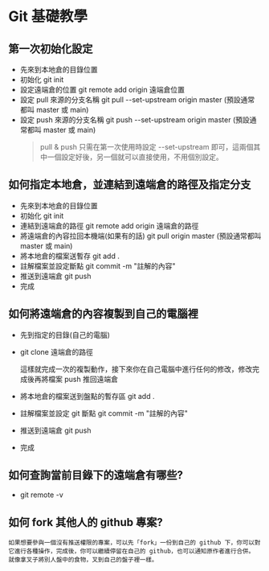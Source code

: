 # Git 基礎教學

## 第一次初始化設定

  - 先來到本地倉的目錄位置
  - 初始化 git init
  - 設定遠端倉的位置 git remote add origin 遠端倉位置
  - 設定 pull 來源的分支名稱 git pull --set-upstream origin master (預設通常都叫 master 或 main)
  - 設定 push 來源的分支名稱 git push --set-upstream origin master (預設通常都叫 master 或 main)
    > pull & push 只需在第一次使用時設定 --set-upstream 即可，這兩個其中一個設定好後，另一個就可以直接使用，不用個別設定。

## 如何指定本地倉，並連結到遠端倉的路徑及指定分支

  - 先來到本地倉的目錄位置
  - 初始化 git init
  - 連結到遠端倉的路徑 git remote add origin 遠端倉的路徑
  - 將遠端倉的內容拉回本機端(如果有的話) git pull origin master (預設通常都叫 master 或 main)
  - 將本地倉的檔案送暫存 git add .
  - 註解檔案並設定斷點 git commit -m "註解的內容"
  - 推送到遠端倉 git push
  - 完成

## 如何將遠端倉的內容複製到自己的電腦裡

  - 先到指定的目錄(自己的電腦)
  - git clone 遠端倉的路徑

    這樣就完成一次的複製動作，接下來你在自己電腦中進行任何的修改，修改完成後再將檔案 push 推回遠端倉

  - 將本地倉的檔案送到盤點的暫存區 git add .
  - 註解檔案並設定 git 斷點 git commit -m "註解的內容"
  - 推送到遠端倉 git push
  - 完成

## 如何查詢當前目錄下的遠端倉有哪些?

  - git remote -v

## 如何 fork 其他人的 github 專案?

    如果想要參與一個沒有推送權限的專案，可以先「fork」一份到自己的 github 下，你可以對它進行各種操作，完成後，你可以繼續停留在自己的 github，也可以通知原作者進行合併。
    就像拿叉子將別人盤中的食物，叉到自己的盤子裡一樣。
